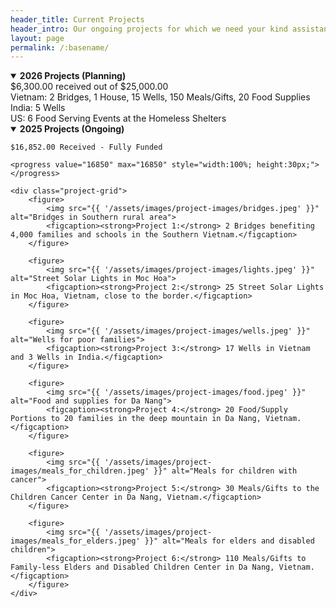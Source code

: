```yaml
---
header_title: Current Projects
header_intro: Our ongoing projects for which we need your kind assistance to continue.
layout: page
permalink: /:basename/
---
```

<details open>
<summary><strong>2026 Projects (Planning)</strong></summary>
$6,300.00 received out of $25,000.00 <br>
Vietnam: 2 Bridges, 1 House, 15 Wells, 150 Meals/Gifts, 20 Food Supplies<br>
India: 5 Wells<br>
US: 6 Food Serving Events at the Homeless Shelters
</details>

<details open>
<summary><strong>2025 Projects (Ongoing)</strong></summary>
    
    $16,852.00 Received - Fully Funded

    <progress value="16850" max="16850" style="width:100%; height:30px;"></progress>

    <div class="project-grid">
        <figure>
            <img src="{{ '/assets/images/project-images/bridges.jpeg' }}" alt="Bridges in Southern rural area">
            <figcaption><strong>Project 1:</strong> 2 Bridges benefiting 4,000 families and schools in the Southern Vietnam.</figcaption>
        </figure>

        <figure>
            <img src="{{ '/assets/images/project-images/lights.jpeg' }}" alt="Street Solar Lights in Moc Hoa">
            <figcaption><strong>Project 2:</strong> 25 Street Solar Lights in Moc Hoa, Vietnam, close to the border.</figcaption>
        </figure>

        <figure>
            <img src="{{ '/assets/images/project-images/wells.jpeg' }}" alt="Wells for poor families">
            <figcaption><strong>Project 3:</strong> 17 Wells in Vietnam and 3 Wells in India.</figcaption>
        </figure>     
        
        <figure>
            <img src="{{ '/assets/images/project-images/food.jpeg' }}" alt="Food and supplies for Da Nang">
            <figcaption><strong>Project 4:</strong> 20 Food/Supply Portions to 20 families in the deep mountain in Da Nang, Vietnam.</figcaption>
        </figure>

        <figure>
            <img src="{{ '/assets/images/project-images/meals_for_children.jpeg' }}" alt="Meals for children with cancer">
            <figcaption><strong>Project 5:</strong> 30 Meals/Gifts to the Children Cancer Center in Da Nang, Vietnam.</figcaption>
        </figure>

        <figure>
            <img src="{{ '/assets/images/project-images/meals_for_elders.jpeg' }}" alt="Meals for elders and disabled children">
            <figcaption><strong>Project 6:</strong> 110 Meals/Gifts to Family-less Elders and Disabled Children Center in Da Nang, Vietnam.</figcaption>
        </figure>
    </div>
</details>
